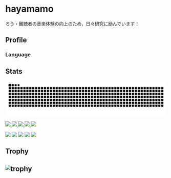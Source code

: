 # hayamamo

ろう・難聴者の音楽体験の向上のため，日々研究に励んでいます！

## Profile
### Language
## Stats
![](https://raw.githubusercontent.com/H21465/H21465/output/github-contribution-grid-snake.svg)

<p align="left">
	<a href="https://github.com/H21465">
		<img height="20" src="https://komarev.com/ghpvc/?username=H21465" />
	</a>
	<a href="https://github.com/H21465">
		<img height="20" src="https://img.shields.io/github/followers/H21465?label=follow&logo=github&style=flat" />
	</a>
	<a href="http://qiita.com/Keichan_15">
		<img height="20" src="https://qiita-badge.apiapi.app/s/Keichan_15/posts.svg" />
	</a>
	<a href="http://qiita.com/Keichan_15">
		<img height="20" src="https://qiita-badge.apiapi.app/s/Keichan_15/contributions.svg" />
	</a>
	<a href="https://zenn.dev/keichan_15">
		<img height="20" src="https://badgen.org/img/zenn/keichan_15/articles?style=plastic" />
	</a>
</p>

![](http://github-profile-summary-cards.vercel.app/api/cards/profile-details?username=H21465&theme=gruvbox)
![](http://github-profile-summary-cards.vercel.app/api/cards/repos-per-language?username=H21465&theme=gruvbox)
![](http://github-profile-summary-cards.vercel.app/api/cards/most-commit-language?username=H21465&theme=gruvbox)
![](http://github-profile-summary-cards.vercel.app/api/cards/stats?username=H21465&theme=gruvbox)
![](http://github-profile-summary-cards.vercel.app/api/cards/productive-time?username=H21465&theme=gruvbox&utcOffset=9)

## Trophy
![trophy](https://github-profile-trophy.vercel.app/?username=H21465&theme=gruvbox)
---
